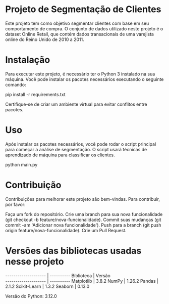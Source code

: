 # Projeto de Segmentação de Clientes
Este projeto tem como objetivo segmentar clientes com base em seu comportamento de compra. O conjunto de dados utilizado neste projeto é o dataset Online Retail, que contém dados transacionais de uma varejista online do Reino Unido de 2010 a 2011.

# Instalação
Para executar este projeto, é necessário ter o Python 3 instalado na sua máquina. Você pode instalar os pacotes necessários executando o seguinte comando:

pip install -r requirements.txt

Certifique-se de criar um ambiente virtual para evitar conflitos entre pacotes.

# Uso
Após instalar os pacotes necessários, você pode rodar o script principal para começar a análise de segmentação. O script usará técnicas de aprendizado de máquina para classificar os clientes.

python main.py

# Contribuição
Contribuições para melhorar este projeto são bem-vindas. Para contribuir, por favor:

Faça um fork do repositório.
Crie uma branch para sua nova funcionalidade (git checkout -b feature/nova-funcionalidade).
Commit suas mudanças (git commit -am 'Adicionar nova funcionalidade').
Push para a branch (git push origin feature/nova-funcionalidade).
Crie um Pull Request.

# Versões das bibliotecas usadas nesse projeto
-------------------- | ----------
     Biblioteca      |   Versão  
-------------------- | ----------
Matplotlib           |      3.8.2
NumPy                |     1.26.2
Pandas               |      2.1.2
Scikit-Learn         |      1.3.2
Seaborn              |     0.13.0

Versão do Python: 3.12.0